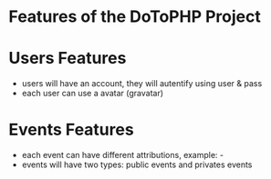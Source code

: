 Features of the DoToPHP Project
===============================



Users Features
=============================== 
* users will have an account, they will autentify using user & pass
* each user can use a avatar (gravatar)

Events Features
===============================
* each event can have different attributions, example: -
* events will have two types: public events and privates events


